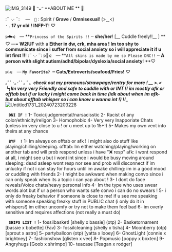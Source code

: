 ![IMG_3149](https://github.com/user-attachments/assets/f598805e-06a2-49f4-a3d5-9b945843ccd4)
🌊 ᵔᴗᵔ  **ABOUT ME ** 🌊

:¨ ·.· ¨:  　—　`🎀` :  Spirit / __Grave__ / **Omnisexual**! (>‿<)  
･  .  **17 yr old !** __INFP-T__!  ♡

⪩☁️⪨　— **`Princess of the Spirits !!` ┄  __she/her__!  [__ Cuddle freely!!__ ] ** ♡
—• **W2IUF** with a __Either in dw, crk, mha area !  **Im too shy to communicate since i suffer from social anxiety so i will appreciate it if u int first !!**__! :¨ ·.· ¨:
⪩🌸⪨　—  **`All skins is made by me so Please DNC!!` ┄  __A person with slight autism/adhd/bipolar/dyslexia/social anxiety__! **♡

⪩💧⪨　—  **`My Favorite? `┄ __Cats/Extroverts/seafood/Fries!__** ♡ 

｡ﾟﾟ･｡･ﾟﾟ｡ 
ﾟ。___check out my **pronouns/strawpage/rentry** for more  ! __ >.<
 ╰╮__**Im very very Friendly and safe to cuddle with or INT !! im mostly afk or offtab but if ur lucky i might come back in time (idk about when im afk- but about offtab whisper so i can know u wanna int !) !!**__
![Untitled1731_20240723203228](https://github.com/user-attachments/assets/de47f8f3-e748-4cc2-8217-201d89fd6afc)

⠀**`DNI IF !`**
1- Toxic/judgemental/narsacisstic
2- Racist of any color/ethnicity/religon
3- Homophobic 
4- Very very Inapporiate Chats (unless im very close to u ! or u meet up to 15+!)
5- Makes my own vent into theirs at any chance

⠀**`BYF  !`**
1- Im always on offtab or afk ! i might also do stuff like playing/chilling/sleeping.
offtab: Im either watching/playing/working on another tab and will prob respond unless i have "❌ resp"
afk: i wont respond at all, i might see u but i wont int since i would be busy moving around
sleeping: dead asleep wont resp nor see and prob will disconnect if im unlucky if not i can stay for hours until im awake
chilling: im in a good mood or cuddling with friends 
2- I might be awkward when making convo since i can only speak when its a topic i can yap about !
3- I dont do face reveals/Voice chats/heavy personal info
4- Im the type who uses swear words alot but if ur a person who wants safe convo i can do no swears !
5- i only do freaky behavior if someone is close to me! if u see me speaking with someone speaking freaky stuff in PUBLIC chat (i only do it in whispers!) im either uncomfy or try not to make them feel bad
6- im overly sensitive and requires affections (not really a must do)

⠀**`SHIPS LIST !`**
1- fossilbasket! [shelly x bassie] (otp)
2- Basketornament [bassie x bobette] (Fav)
3- fossilcleaning [shelly x tisha]
4- Moonberry (otp) [sprout x astro]
5- partyballoon (otp) [yatta x looey]
6- GhostLight [connie x brightney]
7- fashionshow [glisten x vee]
8- Popmusic [poppy x boxten]
9- Angryhugs [Goob x shrimpo]
10- teacase [Teagan x rodger]

⠀⠀ ⠀⠀ ⠀⠀ ⠀⠀ ⠀⠀
